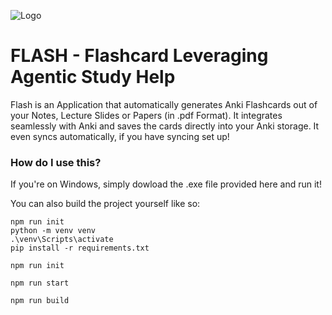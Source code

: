 ![Logo](https://github.com/shoshinL/FLASH/assets/97098427/f458ea88-f839-4be7-a48f-e5024ca93aab)

# FLASH - Flashcard Leveraging Agentic Study Help
Flash is an Application that automatically generates Anki Flashcards out of your Notes, Lecture Slides or Papers (in .pdf Format).
It integrates seamlessly with Anki and saves the cards directly into your Anki storage. It even syncs automatically, if you have syncing set up!

### How do I use this?
If you're on Windows, simply dowload the .exe file provided here and run it!

You can also build the project yourself like so:

```shell
npm run init
python -m venv venv
.\venv\Scripts\activate
pip install -r requirements.txt
```

```shell
npm run init
```

```shell
npm run start
```

```shell
npm run build
```
